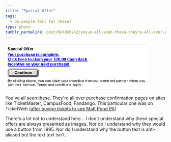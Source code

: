 ```yaml
---
title: "Special Offer"
tags:
  - do people fall for these?
type: photo
tumblr_permalink: post/664036242/youve-all-seen-these-theyre-all-over-purchase
---
```


![](/img/posts/special-offer.gif)

You've all seen these. They're all over purchase confirmation pages on sites like TicketMaster, CampusFood, Fandango. This particular one was on TicketWeb ([after buying tickets to see Matt Pond PA](http://www.theindependentsf.com/calendar/event-detail/?tfly_event_id=7979)).

There's a lot not to understand here... I don't understand why these special offers are always presented as images. Nor do I understand why they would use a button from 1995. Nor do I understand why the button text is anti-aliased but the text text isn't.
